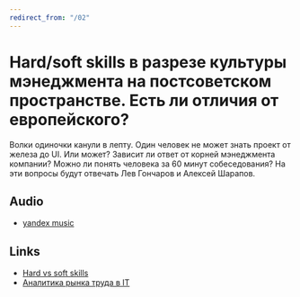 ```yaml
---
redirect_from: "/02"
---
```


# Hard/soft skills в разрезе культуры мэнеджмента на постсоветском пространстве. Есть ли отличия от европейского?

Волки одиночки канули в лепту. Один человек не может знать проект от железа до UI. Или может? Зависит ли ответ от корней мэнеджмента компании? Можно ли понять человека за 60 минут собеседования? На эти вопросы будут отвечать Лев Гончаров и Алексей Шарапов.

## Audio

* [yandex music](https://music.yandex.ru/album/10318378)

## Links

* [Hard vs soft skills](http://www.goncharov.xyz/it/hard-soft-skills.html)
* [Аналитика рынка труда в IT](http://www.goncharov.xyz/it/about-it.html)